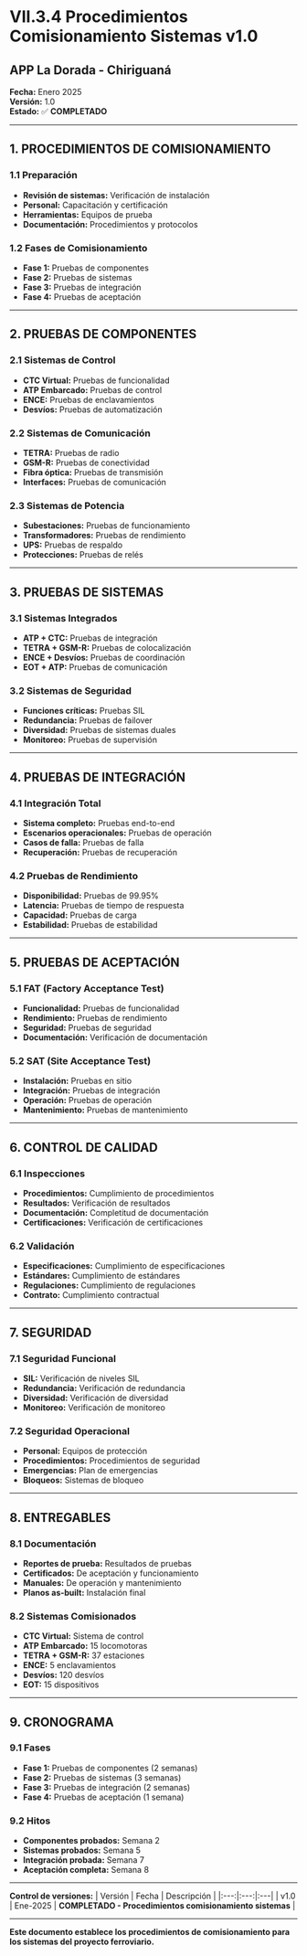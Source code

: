 # VII.3.4 Procedimientos Comisionamiento Sistemas v1.0
## APP La Dorada - Chiriguaná

**Fecha:** Enero 2025  
**Versión:** 1.0  
**Estado:** ✅ **COMPLETADO**

---

## 1. PROCEDIMIENTOS DE COMISIONAMIENTO

### 1.1 Preparación
- **Revisión de sistemas:** Verificación de instalación
- **Personal:** Capacitación y certificación
- **Herramientas:** Equipos de prueba
- **Documentación:** Procedimientos y protocolos

### 1.2 Fases de Comisionamiento
- **Fase 1:** Pruebas de componentes
- **Fase 2:** Pruebas de sistemas
- **Fase 3:** Pruebas de integración
- **Fase 4:** Pruebas de aceptación

---

## 2. PRUEBAS DE COMPONENTES

### 2.1 Sistemas de Control
- **CTC Virtual:** Pruebas de funcionalidad
- **ATP Embarcado:** Pruebas de control
- **ENCE:** Pruebas de enclavamientos
- **Desvíos:** Pruebas de automatización

### 2.2 Sistemas de Comunicación
- **TETRA:** Pruebas de radio
- **GSM-R:** Pruebas de conectividad
- **Fibra óptica:** Pruebas de transmisión
- **Interfaces:** Pruebas de comunicación

### 2.3 Sistemas de Potencia
- **Subestaciones:** Pruebas de funcionamiento
- **Transformadores:** Pruebas de rendimiento
- **UPS:** Pruebas de respaldo
- **Protecciones:** Pruebas de relés

---

## 3. PRUEBAS DE SISTEMAS

### 3.1 Sistemas Integrados
- **ATP + CTC:** Pruebas de integración
- **TETRA + GSM-R:** Pruebas de colocalización
- **ENCE + Desvíos:** Pruebas de coordinación
- **EOT + ATP:** Pruebas de comunicación

### 3.2 Sistemas de Seguridad
- **Funciones críticas:** Pruebas SIL
- **Redundancia:** Pruebas de failover
- **Diversidad:** Pruebas de sistemas duales
- **Monitoreo:** Pruebas de supervisión

---

## 4. PRUEBAS DE INTEGRACIÓN

### 4.1 Integración Total
- **Sistema completo:** Pruebas end-to-end
- **Escenarios operacionales:** Pruebas de operación
- **Casos de falla:** Pruebas de falla
- **Recuperación:** Pruebas de recuperación

### 4.2 Pruebas de Rendimiento
- **Disponibilidad:** Pruebas de 99.95%
- **Latencia:** Pruebas de tiempo de respuesta
- **Capacidad:** Pruebas de carga
- **Estabilidad:** Pruebas de estabilidad

---

## 5. PRUEBAS DE ACEPTACIÓN

### 5.1 FAT (Factory Acceptance Test)
- **Funcionalidad:** Pruebas de funcionalidad
- **Rendimiento:** Pruebas de rendimiento
- **Seguridad:** Pruebas de seguridad
- **Documentación:** Verificación de documentación

### 5.2 SAT (Site Acceptance Test)
- **Instalación:** Pruebas en sitio
- **Integración:** Pruebas de integración
- **Operación:** Pruebas de operación
- **Mantenimiento:** Pruebas de mantenimiento

---

## 6. CONTROL DE CALIDAD

### 6.1 Inspecciones
- **Procedimientos:** Cumplimiento de procedimientos
- **Resultados:** Verificación de resultados
- **Documentación:** Completitud de documentación
- **Certificaciones:** Verificación de certificaciones

### 6.2 Validación
- **Especificaciones:** Cumplimiento de especificaciones
- **Estándares:** Cumplimiento de estándares
- **Regulaciones:** Cumplimiento de regulaciones
- **Contrato:** Cumplimiento contractual

---

## 7. SEGURIDAD

### 7.1 Seguridad Funcional
- **SIL:** Verificación de niveles SIL
- **Redundancia:** Verificación de redundancia
- **Diversidad:** Verificación de diversidad
- **Monitoreo:** Verificación de monitoreo

### 7.2 Seguridad Operacional
- **Personal:** Equipos de protección
- **Procedimientos:** Procedimientos de seguridad
- **Emergencias:** Plan de emergencias
- **Bloqueos:** Sistemas de bloqueo

---

## 8. ENTREGABLES

### 8.1 Documentación
- **Reportes de prueba:** Resultados de pruebas
- **Certificados:** De aceptación y funcionamiento
- **Manuales:** De operación y mantenimiento
- **Planos as-built:** Instalación final

### 8.2 Sistemas Comisionados
- **CTC Virtual:** Sistema de control
- **ATP Embarcado:** 15 locomotoras
- **TETRA + GSM-R:** 37 estaciones
- **ENCE:** 5 enclavamientos
- **Desvíos:** 120 desvíos
- **EOT:** 15 dispositivos

---

## 9. CRONOGRAMA

### 9.1 Fases
- **Fase 1:** Pruebas de componentes (2 semanas)
- **Fase 2:** Pruebas de sistemas (3 semanas)
- **Fase 3:** Pruebas de integración (2 semanas)
- **Fase 4:** Pruebas de aceptación (1 semana)

### 9.2 Hitos
- **Componentes probados:** Semana 2
- **Sistemas probados:** Semana 5
- **Integración probada:** Semana 7
- **Aceptación completa:** Semana 8

---

**Control de versiones:**
| Versión | Fecha | Descripción |
|:---:|:---:|:---|
| v1.0 | Ene-2025 | **COMPLETADO - Procedimientos comisionamiento sistemas** |

---

**Este documento establece los procedimientos de comisionamiento para los sistemas del proyecto ferroviario.**
